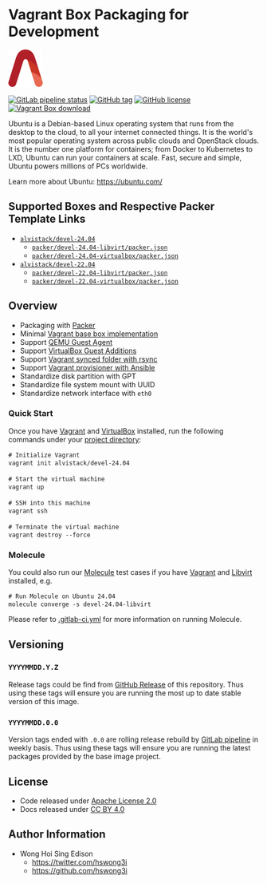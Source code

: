 # Vagrant Box Packaging for Development

<a href="https://alvistack.com" title="AlviStack" target="_blank"><img src="/alvistack.svg" height="75" alt="AlviStack"></a>

[![GitLab pipeline
status](https://img.shields.io/gitlab/pipeline/alvistack/vagrant-devel/master)](https://gitlab.com/alvistack/vagrant-devel/-/pipelines)
[![GitHub
tag](https://img.shields.io/github/tag/alvistack/vagrant-devel.svg)](https://github.com/alvistack/vagrant-devel/tags)
[![GitHub
license](https://img.shields.io/github/license/alvistack/vagrant-devel.svg)](https://github.com/alvistack/vagrant-devel/blob/master/LICENSE)
[![Vagrant Box
download](https://img.shields.io/badge/dynamic/json?label=alvistack%2Fdevel-24.04&query=%24.boxes%5B%3A1%5D.downloads&url=https%3A%2F%2Fapp.vagrantup.com%2Fapi%2Fv1%2Fsearch%3Fq%3Dalvistack%2Fdevel-24.04)](https://app.vagrantup.com/alvistack/boxes/devel-24.04)

Ubuntu is a Debian-based Linux operating system that runs from the
desktop to the cloud, to all your internet connected things. It is the
world's most popular operating system across public clouds and OpenStack
clouds. It is the number one platform for containers; from Docker to
Kubernetes to LXD, Ubuntu can run your containers at scale. Fast, secure
and simple, Ubuntu powers millions of PCs worldwide.

Learn more about Ubuntu: <https://ubuntu.com/>

## Supported Boxes and Respective Packer Template Links

- [`alvistack/devel-24.04`](https://app.vagrantup.com/alvistack/boxes/devel-24.04)
  - [`packer/devel-24.04-libvirt/packer.json`](https://github.com/alvistack/vagrant-devel/blob/master/packer/devel-24.04-libvirt/packer.json)
  - [`packer/devel-24.04-virtualbox/packer.json`](https://github.com/alvistack/vagrant-devel/blob/master/packer/devel-24.04-virtualbox/packer.json)
- [`alvistack/devel-22.04`](https://app.vagrantup.com/alvistack/boxes/devel-22.04)
  - [`packer/devel-22.04-libvirt/packer.json`](https://github.com/alvistack/vagrant-devel/blob/master/packer/devel-22.04-libvirt/packer.json)
  - [`packer/devel-22.04-virtualbox/packer.json`](https://github.com/alvistack/vagrant-devel/blob/master/packer/devel-22.04-virtualbox/packer.json)

## Overview

- Packaging with [Packer](https://www.packer.io/)
- Minimal [Vagrant base box
  implementation](https://www.vagrantup.com/docs/boxes/base)
- Support [QEMU Guest
  Agent](https://wiki.qemu.org/Features/GuestAgent)
- Support [VirtualBox Guest
  Additions](https://www.virtualbox.org/manual/ch04.html)
- Support [Vagrant synced folder with
  rsync](https://www.vagrantup.com/docs/synced-folders/rsync)
- Support [Vagrant provisioner with
  Ansible](https://www.vagrantup.com/docs/provisioning/ansible)
- Standardize disk partition with GPT
- Standardize file system mount with UUID
- Standardize network interface with `eth0`

### Quick Start

Once you have [Vagrant](https://www.vagrantup.com/docs/installation) and
[VirtualBox](https://www.virtualbox.org/) installed, run the following
commands under your [project
directory](https://learn.hashicorp.com/tutorials/vagrant/getting-started-project-setup?in=vagrant/getting-started):

    # Initialize Vagrant
    vagrant init alvistack/devel-24.04

    # Start the virtual machine
    vagrant up

    # SSH into this machine
    vagrant ssh

    # Terminate the virtual machine
    vagrant destroy --force

### Molecule

You could also run our
[Molecule](https://molecule.readthedocs.io/en/stable/) test cases if you
have [Vagrant](https://www.vagrantup.com/) and
[Libvirt](https://libvirt.org/) installed, e.g.

    # Run Molecule on Ubuntu 24.04
    molecule converge -s devel-24.04-libvirt

Please refer to [.gitlab-ci.yml](.gitlab-ci.yml) for more information on
running Molecule.

## Versioning

### `YYYYMMDD.Y.Z`

Release tags could be find from [GitHub
Release](https://github.com/alvistack/vagrant-devel/tags) of this
repository. Thus using these tags will ensure you are running the most
up to date stable version of this image.

### `YYYYMMDD.0.0`

Version tags ended with `.0.0` are rolling release rebuild by [GitLab
pipeline](https://gitlab.com/alvistack/vagrant-devel/-/pipelines) in
weekly basis. Thus using these tags will ensure you are running the
latest packages provided by the base image project.

## License

- Code released under [Apache License 2.0](LICENSE)
- Docs released under [CC BY
  4.0](http://creativecommons.org/licenses/by/4.0/)

## Author Information

- Wong Hoi Sing Edison
  - <https://twitter.com/hswong3i>
  - <https://github.com/hswong3i>
